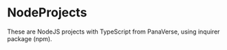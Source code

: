 # NodeProjects
These are NodeJS projects with TypeScript from PanaVerse, using inquirer package (npm).

